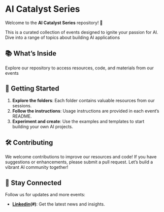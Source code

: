 # AI Catalyst Series

Welcome to the **AI Catalyst Series** repository! 🎉

This is a curated collection of events designed to ignite your passion for AI. Dive into a range of topics about building AI applications

## 📚 What’s Inside

Explore our repository to access resources, code, and materials from our events

## 🚀 Getting Started

1. **Explore the folders**: Each folder contains valuable resources from our sessions.
2. **Follow the instructions**: Usage instructions are provided in each event’s README.
3. **Experiment and create**: Use the examples and templates to start building your own AI projects.

## 🛠️ Contributing

We welcome contributions to improve our resources and code! If you have suggestions or enhancements, please submit a pull request. Let’s build a vibrant AI community together!

## 🌟 Stay Connected

Follow us for updates and more events:
- **[Linkedin](https://www.linkedin.com/company/mooglelabs/posts/?feedView=all)(#)**: Get the latest news and insights.
